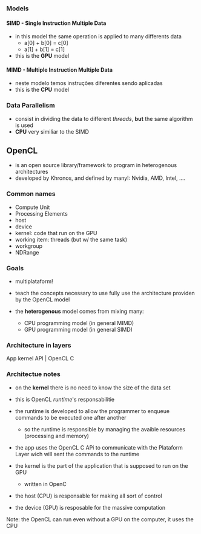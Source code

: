 ### Models
#### SIMD - Single Instruction Multiple Data
- in this model the same operation is applied to many differents data   
  * a[0] + b[0] = c[0]  
  * a[1] + b[1] = c[1]  
- this is the __GPU__ model 
#### MIMD - Multiple Instruction Multiple Data
- neste modelo temos instruções diferentes sendo aplicadas  
- this is the __CPU__ model 

### Data Parallelism
- consist in dividing the data to different _threads_, __but__ the same algorithm is used   
- __CPU__ very similiar to the SIMD   

## OpenCL
- is an open source library/framework to program in heterogenous architectures  
- developed by Khronos, and defined by many!: Nvidia, AMD, Intel, ....   

### Common names
* Compute Unit  
* Processing Elements 
* host 
* device 
* kernel: code that run on the GPU  
* working item: threads (but w/ the same task)  
* workgroup 
* NDRange 

### Goals
- multiplataform!   

- teach the concepts necessary to use fully use the architecture providen by the OpenCL model   

- the __heterogenous__ model comes from mixing many:
  * CPU programming model (in general MIMD)   
  * GPU programming model (in general SIMD)   

### Architecture in layers

App
  kernel
API | OpenCL C

### Architectue notes

- on the __kernel__ there is no need to know the size of the data set   
- this is OpenCL _runtime_'s responsabilitie   

- the runtime is developed to allow the programmer to enqueue commands to be executed one after another   
  * so the runtime is responsible by managing the avaible resources (processing and memory)   

- the app uses the OpenCL C APi to communicate with the Plataform Layer wich will sent the commands to the runtime
- the kernel is the part of the application that is supposed to run on the GPU  
  * written in OpenC

- the host (CPU) is responsable for making all sort of control   
- the device (GPU) is resposable for the massive computation  

Note: the OpenCL can run even without a GPU on the computer, it uses the CPU    
